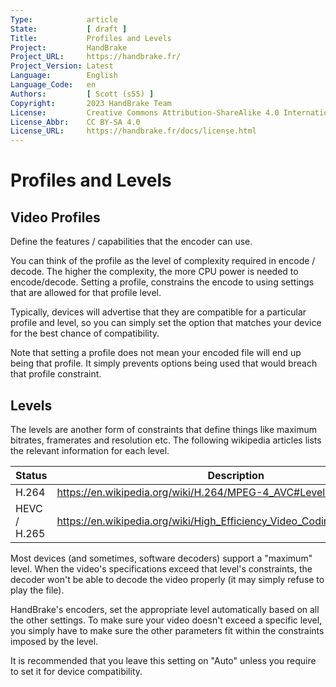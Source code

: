 ```yaml
---
Type:            article
State:           [ draft ]
Title:           Profiles and Levels
Project:         HandBrake
Project_URL:     https://handbrake.fr/
Project_Version: Latest
Language:        English
Language_Code:   en
Authors:         [ Scott (s55) ]
Copyright:       2023 HandBrake Team
License:         Creative Commons Attribution-ShareAlike 4.0 International
License_Abbr:    CC BY-SA 4.0
License_URL:     https://handbrake.fr/docs/license.html
---
```


Profiles and Levels
==========================

Video Profiles
--------------

Define the features / capabilities that the encoder can use.

You can think of the profile as the level of complexity required in encode / decode. The higher the complexity, the more CPU power is needed to encode/decode. Setting a profile, constrains the encode to using settings that are allowed for that profile level.

Typically, devices will advertise that they are compatible for a particular profile and level, so you can simply set the option that matches your device for the best chance of compatibility.

Note that setting a profile does not mean your encoded file will end up being that profile. It simply prevents options being used that would breach that profile constraint.

Levels
------------

The levels are another form of constraints that define things like maximum bitrates, framerates and resolution etc. The following wikipedia articles lists the relevant information for each level.

| Status      | Description                                                                                                                                              |
|-------------|----------------------------------------------------------------------------------------------------------------------------------------------------------|
| H.264       | https://en.wikipedia.org/wiki/H.264/MPEG-4_AVC#Levels                                                                                                    |
| HEVC / H.265| https://en.wikipedia.org/wiki/High_Efficiency_Video_Coding_tiers_and_levels                                                                              |


Most devices (and sometimes, software decoders) support a "maximum" level. When
the video's specifications exceed that level's constraints, the decoder won't be
able to decode the video properly (it may simply refuse to play the file).

HandBrake's encoders, set the appropriate level automatically based on all the other settings. To make sure your video doesn't exceed a specific level, you simply have to make sure the other parameters fit within the constraints imposed by the level.

It is recommended that you leave this setting on "Auto" unless you require to set it for device compatibility.
